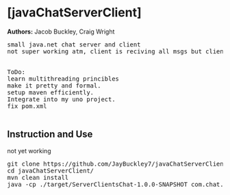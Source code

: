 # [javaChatServerClient]

**Authors:** Jacob Buckley, Craig Wright
<pre>
small java.net chat server and client
not super working atm, client is reciving all msgs but client thread is having a hard time pulling them


ToDo:
learn multithreading princibles
make it pretty and formal.
setup maven efficiently.
Integrate into my uno project.
fix pom.xml

</pre>

## Instruction and Use
not yet working
<pre>
git clone https://github.com/JayBuckley7/javaChatServerClient
cd javaChatServerClient/ 
mvn clean install 
java -cp ./target/ServerClientsChat-1.0.0-SNAPSHOT com.chat.ChatServer
</pre>


